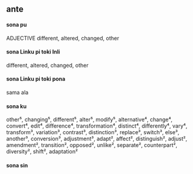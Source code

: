 ## ante

#### sona pu

ADJECTIVE different, altered, changed, other

#### sona Linku pi toki Inli

different, altered, changed, other

#### sona Linku pi toki pona

sama ala

#### sona ku

other⁵, changing⁵, different⁵, alter⁵, modify⁵, alternative⁴, change⁴, convert⁴, edit⁴, difference⁴, transformation⁴, distinct⁴, differently⁴, vary⁴, transform³, variation³, contrast³, distinction³, replace³, switch³, else³, another³, conversion³, adjustment³, adapt², affect², distinguish², adjust², amendment², transition², opposed², unlike², separate², counterpart², diversity², shift², adaptation²

#### sona sin

